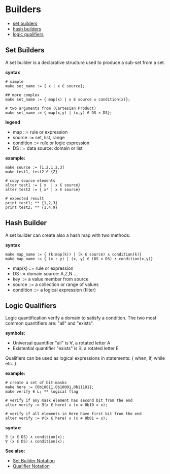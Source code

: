 # Builders

* [set builders](#set-builders)
* [hash builders](#hash-builders)
* [logic qualifiers](#logic-qualifiers)

## Set Builders

A set builder is a declarative structure used to produce a sub-set from a set.

**syntax**
```# simple
make set_name := { x | x ∈ source};
## more complex
make set_name := { map(x) | x ∈ source ∧ condition(x)};
# two arguments from (Cartesian Product)
make set_name := { map(x,y) | (x,y) ∈ DS × DS};
```

**legend**

* map       ::= rule or expression
* source    ::= set, list, range
* condition ::= rule or logic expression
* DS        ::= data source: domain or list

**example:**
```
make source := [1,2,1,2,3]
make test1, test2 ∈ {Z}
# copy source elements
alter test1 := { x  | x ∈ source}
alter test2 := { x² | x ∈ source}
# expected result
print test1; ** {1,2,3}
print test2; ** {1,4,9}
```

## Hash Builder

A set builder can create also a hash map with two methods:

**syntax**

```
make map_name := { (k:map(k)) | (k ∈ source) ∧ condition(k)}
make map_name := { (x : y) | (x, y) ∈ (DS × DS) ∧ condition(x,y)}
```

* map(k)    ::= rule or expression
* DS        ::= domain source: A,Z,N ...
* key       ::= a value member from source
* source    ::= a collection or range of values
* condition ::= a logical expression (filter)

## Logic Qualifiers

Logic quantification verify a domain to satisfy a condition. The two most common quantifiers are: "all" and "exists". 

**symbols:**
* Universal quantifier "all" is ∀, a rotated letter A 
* Existential quantifier "exists" is ∃, a rotated letter E 

Qualifiers can be used as logical expressions in statements: { when, if, while etc. }.

**example:**
```
# create a set of bit-masks
make here := {0b10011,0b10001,0b11101};
make verify ∈ L; ** logical flag

# verify if any mask element has second bit from the end
alter verify := ∃(x ∈ here) ∧ (x ⊕ 0b10 = x);

# verify if all elements in Here have first bit from the end
alter verify := ∀(x ∈ here) ∧ (x ⊕ 0b01 = x);
```

**syntax:**
```
∃ (x ∈ DS) ∧ condition(x);
∀ (x ∈ DS) ∧ condition(x);
```

**See also:** 

* [Set Builder Notation](https://en.wikipedia.org/wiki/Set-builder_notation)
* [Qualifier Notation](https://en.wikipedia.org/wiki/Quantifier_(logic))

